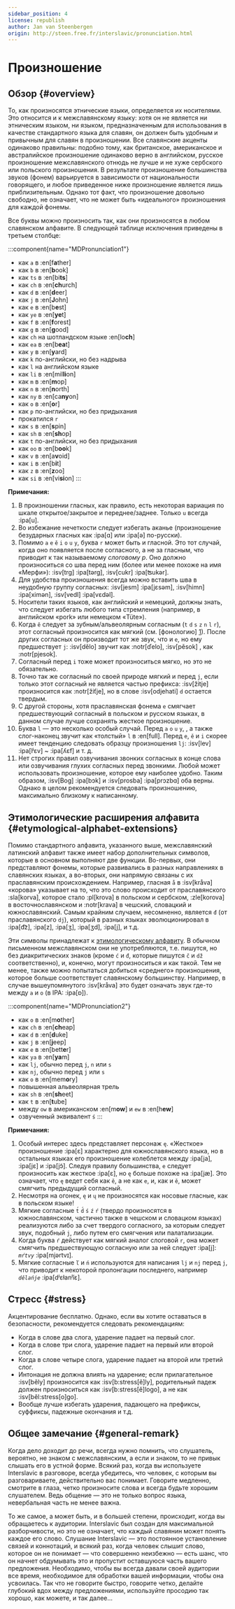 ```yaml
---
sidebar_position: 4
license: republish
author: Jan van Steenbergen
origin: http://steen.free.fr/interslavic/pronunciation.html
---
```


# Произношение

## Обзор \{#overview}

То, как произносятся этнические языки, определяется их носителями. Это относится и к межславянскому языку: хотя он не является ни этническим языком, ни языком, предназначенным для использования в качестве стандартного языка для славян, он должен быть удобным и привычным для славян в произношении. Все славянские акценты одинаково правильны: подобно тому, как британское, американское и австралийское произношение одинаково верно в английском, русское произношение межславянского отнюдь не лучше и не хуже сербского или польского произношения. В результате произношение большинства звуков (фонем) варьируется в зависимости от национальности говорящего, и любое приведенное ниже произношение является лишь приблизительным. Однако тот факт, что произношение довольно свободно, не означает, что не может быть «идеального» произношения для каждой фонемы.

Все буквы можно произносить так, как они произносятся в любом славянском алфавите. В следующей таблице исключения приведены в третьем столбце:

:::component{name="MDPronunciation1"}
- как `a` в :en[f**a**ther]
- как `b` в :en[**b**ook]
- как `ts` в :en[bi**ts**]
- как `ch` в :en[**ch**urch]
- как `d` в :en[**d**eer]
- как `j` в :en[**J**ohn]
- как `e` в :en[b**e**st]
- как `ye` в :en[**ye**t]
- как `f` в :en[**f**orest]
- как `g` в :en[**g**ood]
- как `ch` на шотландском языке :en[lo**ch**]
- как `ea` в :en[b**ea**t]
- как `y` в :en[**y**ard]
- как `k` по-английски, но без надрыва
- как `l` на английском языке
- как `li` в :en[mil**li**on]
- как `m` в :en[**m**op]
- как `n` в :en[**n**orth]
- как `ny` в :en[ca**ny**on]
- как `o` в :en[**o**r]
- как `p` по-английски, но без придыхания
- прокатился `r`
- как `s` в :en[**s**pin]
- как `sh` в :en[**sh**op]
- как `t` по-английски, но без придыхания
- как `oo` в :en[b**oo**k]
- как `v` в :en[a**v**oid]
- как `i` в :en[b**i**t]
- как `z` в :en[**z**oo]
- как `si` в :en[vi**si**on]
:::

**Примечания:**

1. В произношении гласных, как правило, есть некоторая вариация по шкале открытое/закрытое и переднее/заднее. Только `u` всегда :ipa[u].
2. Во избежание нечеткости следует избегать аканье (произношение безударных гласных как :ipa[ɑ] или :ipa[ə] по-русски).
3. Помимо `a` `e` `ě` `i` `o` `u` `y`,  буква `r` может быть и гласной. Это тот случай, когда оно появляется после согласного, а не за гласным, что приводит к так называемому _слоговому р_. Оно должно произноситься со шва перед ним (более или менее похоже на имя «Мерфи»): :isv[trg] :ipa[tərg], :isv[cukr] :ipa[ʦukər].
4. Для удобства произношения всегда можно вставить шва в неудобную группу согласных: :isv[jesm] :ipa[jɛsǝm], :isv[himn] :ipa[ximǝn], :isv[vedl] :ipa[vɛdǝl].
5. Носители таких языков, как английский и немецкий, должны знать, что следует избегать любого типа стремления (например, в английском «pork» или немецком «Tüte»).
6. Когда `ě` следует за зубным/альвеолярным согласным (`t` `d` `s` `z` `n` `l` `r`), этот согласный произносится как мягкий (см. [фонологию] [1]). После других согласных он производит тот же звук, что и `e`, но ему предшествует `j`: :isv[dělo] звучит как :notr[ďelo], :isv[pěsok] , как :notr[pjesok].
7. Согласный перед `i` тоже может произноситься мягко, но это не обязательно.
8. Точно так же согласный по своей природе мягкий и перед `j`, если только этот согласный не является частью префикса: :isv[žitje] произносится как :notr[žiťje], но в слове :isv[odjehati] `d` остается твердым.
9. С другой стороны, хотя праславянская фонема `e` смягчает предшествующий согласный в польском и русском языках, в данном случае лучше сохранять жесткое произношение.
10. Буква `l` — это несколько особый случай. Перед `a` `o` `u` `y`, , а также слог-наконец звучит как «толстый» `l` в :en[full]. Перед `e`, `ě`  и `i` скорее имеет тенденцию следовать образцу произношения `lj`: :isv[lev] :ipa[lʲɛv]  \~ :ipa[ʎɛf] и т. д.
11. Нет строгих правил озвучивания звонких согласных в конце слова или озвучивания глухих согласных перед звонкими. Любой может использовать произношение, которое ему наиболее удобно. Таким образом, :isv[Bog] :ipa[bɔk]  и :isv[prosba] :ipa[prɔzbɑ]  оба верны. Однако в целом рекомендуется следовать произношению, максимально близкому к написанному.

## Этимологические расширения алфавита \{#etymological-alphabet-extensions}

Помимо стандартного алфавита, указанного выше, межславянский латинский алфавит также имеет набор дополнительных символов, которые в основном выполняют две функции. Во-первых, они представляют фонемы, которые развивались в разных направлениях в славянских языках, а во-вторых, они напрямую связаны с их праславянским происхождением. Например, гласная `å` в :isv[kråva] «корова» указывает на то, что это слово происходит от праславянского :sla[korva], которое стало :pl[krova] в польском и сербском, :zle[korova] в восточнославянском и :notr[krava] в чешский, словацкий и южнославянский. Самым крайним случаем, несомненно, является `đ` (от праславянского `dj`), который в разных языках эволюционировал в :ipa[d͡z], :ipa[z], :ipa[ʒ], :ipa[ʒd], :ipa[j],  и т.д.

Эти символы принадлежат к [этимологическому алфавиту][2]. В обычном письменном межславянском они не употребляются, т.е. пишутся, но без диакритических знаков (кроме `ć` и `đ`, которые пишутся `č` и `dž` соответственно), и, конечно, могут произноситься и как такой. Тем не менее, также можно попытаться добиться «среднего» произношения, которое больше соответствует славянскому большинству. Например, в случае вышеупомянутого :isv[kråva] это будет означать звук где-то между `a` и `o` (в IPA: :ipa[ɒ]).

:::component{name="MDPronunciation2"}
- как `o` в :en[m**o**ther]
- как `ch` в :en[**ch**eap]
- как `d` в :en[**d**uke]
- как `j` в :en[**j**eep]
- как `e` в :en[bett**e**r]
- как `ya` в :en[**ya**m]
- как `lj`, обычно перед `j`, `n`  или `s`
- как `nj`, обычно перед `j` или `s`
- как `o` в :en[mem**o**ry]
- повышенная альвеолярная трель
- как `sh` в :en[**sh**eet]
- как `t` в :en[**t**ube]
- между `ow` в американском :en[m**ow**] и `ew` в :en[h**ew**]
- озвученный эквивалент `ś`
:::

**Примечания:**

1. Особый интерес здесь представляет персонаж `ę`. «Жесткое» произношение :ipa[ɛ] характерно для южнославянского языка, но в остальных языках его произношение колеблется между :ipa[ja], :ipa[jɛ]  и :ipa[jɔ̃]. Следуя правилу большинства, `e` следует произносить как жесткое :ipa[ɛ], но `ę` больше похоже на :ipa[jæ]. Это означает, что `ę` ведет себя как `ě`, а не как `e`, и, как и `ě`, может смягчить предыдущий согласный.
2. Несмотря на огонек, `ę` и `ų` не произносятся как носовые гласные, как в польском языке!
3. Мягкие согласные `t́` `d́` `ś` `ź` `ŕ`  (твердо произносятся в южнославянском, частично также в чешском и словацком языках) реализуются либо за счет твердого согласного, за которым следует звук, подобный `j`, либо путем его смягчения или палатализации.
4. Когда буква `ŕ` действует как мягкий аналог слоговой `r`, она может смягчить предшествующую согласную или за ней следует :ipa[j]: _`mŕtvy`_ :ipa[mjǝrtvɪ].
5. Мягкие согласные `ľ` и `ń` используются для написания `lj` и `nj` перед `j`, что приводит к некоторой пролонгации последнего, например _`dělańje`_ :ipa[dʲɛɫanʲĭɛ].

## Стресс \{#stress}

Акцентирование бесплатно. Однако, если вы хотите оставаться в безопасности, рекомендуется следовать рекомендациям:

- Когда в слове два слога, ударение падает на первый слог.
- Когда в слове три слога, ударение падает на первый или второй слог.
- Когда в слове четыре слога, ударение падает на второй или третий слог.
- Интонация не должна влиять на ударение; если прилагательное :isv[běly] произносится как :isv[b:stress[ě]ly], родительный падеж должен произноситься как :isv[b:stress[ě]logo], а не как :isv[běl:stress[o]go].
- Вообще лучше избегать ударения, падающего на префиксы, суффиксы, падежные окончания и т.д.

## Общее замечание \{#general-remark}

Когда дело доходит до речи, всегда нужно помнить, что слушатель, вероятно, не знаком с межславянским, а если и знаком, то не привык слышать его в устной форме. Всякий раз, когда вы используете Interslavic в разговоре, всегда убедитесь, что человек, с которым вы разговариваете, действительно вас понимает. Говорите медленно, смотрите в глаза, четко произносите слова и всегда будьте хорошим слушателем. Ведь общение — это не только вопрос языка, невербальная часть не менее важна.

То же самое, а может быть, и в большей степени, происходит, когда вы обращаетесь к аудитории. Interslavic был создан для максимальной разборчивости, но это не означает, что каждый славянин может понять каждое его слово. Слушание Interslavic — это постоянное установление связей и коннотаций, и всякий раз, когда человек слышит слово, которое он не понимает — что совершенно неизбежно — есть шанс, что он начнет обдумывать это и пропустит оставшуюся часть вашего предложения. Необходимо, чтобы вы всегда давали своей аудитории все время, необходимое для обработки вашей информации, чтобы она усвоилась. Так что не говорите быстро, говорите четко, делайте глубокий вдох между предложениями, используйте просодию так хорошо, как можете, и так далее...

[1]: ./phonology.md#hard_and_soft

[2]: orthography.md#etymological_alphabet
